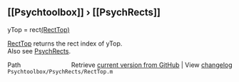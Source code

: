 ## [[Psychtoolbox]] &#8250; [[PsychRects]]

yTop = rect[(RectTop)]((RectTop))  
  
[RectTop](RectTop) returns the rect index of yTop.  
Also see [PsychRects](PsychRects).  




<div class="code_header" style="text-align:right;">
  <span style="float:left;">Path&nbsp;&nbsp;</span> <span class="counter">Retrieve <a href=
  "https://raw.github.com/Psychtoolbox-3/Psychtoolbox-3/beta/Psychtoolbox/PsychRects/RectTop.m">current version from GitHub</a> | View <a href=
  "https://github.com/Psychtoolbox-3/Psychtoolbox-3/commits/beta/Psychtoolbox/PsychRects/RectTop.m">changelog</a></span>
</div>
<div class="code">
  <code>Psychtoolbox/PsychRects/RectTop.m</code>
</div>

